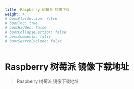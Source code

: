 ```yaml
---
title: Raspberry 树莓派 镜像下载
weight: 4
# bookFlatSection: false
# bookToc: true
# bookHidden: false
# bookCollapseSection: false
# bookComments: false
# bookSearchExclude: false
---
```


# Raspberry 树莓派 镜像下载地址

> Raspberry 树莓派 镜像下载地址